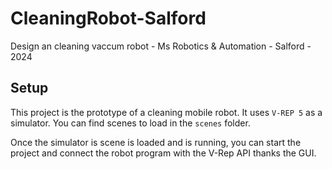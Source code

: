 # CleaningRobot-Salford
Design an cleaning vaccum robot - Ms Robotics &amp; Automation - Salford - 2024

## Setup
This project is the prototype of a cleaning mobile robot. It uses `V-REP 5` as a simulator. You can find scenes to load in the `scenes` folder.


Once the simulator is scene is loaded and is running, you can start the project and connect the robot program with the V-Rep API thanks the GUI.
